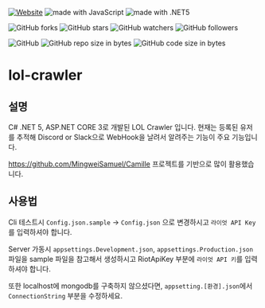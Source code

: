 [![Website](https://img.shields.io/website-up-down-green-red/http/shields.io.svg?label=elky-essay)](https://elky84.github.io)
<img src="https://img.shields.io/badge/made%20with-JavaScript-brightgreen.svg" alt="made with JavaScript">
<img src="https://img.shields.io/badge/made%20with-.NET 5-red.svg" alt="made with .NET5">

![GitHub forks](https://img.shields.io/github/forks/elky84/lol-crawler.svg?style=social&label=Fork)
![GitHub stars](https://img.shields.io/github/stars/elky84/lol-crawler.svg?style=social&label=Stars)
![GitHub watchers](https://img.shields.io/github/watchers/elky84/lol-crawler.svg?style=social&label=Watch)
![GitHub followers](https://img.shields.io/github/followers/elky84.svg?style=social&label=Follow)

![GitHub](https://img.shields.io/github/license/mashape/apistatus.svg)
![GitHub repo size in bytes](https://img.shields.io/github/repo-size/elky84/lol-crawler.svg)
![GitHub code size in bytes](https://img.shields.io/github/languages/code-size/elky84/lol-crawler.svg)

# lol-crawler

## 설명

C# .NET 5, ASP.NET CORE 3로 개발된 LOL Crawler 입니다.
현재는 등록된 유저를 추적해 Discord or Slack으로 WebHook을 날려서 알려주는 기능이 주요 기능입니다.

https://github.com/MingweiSamuel/Camille 프로젝트를 기반으로 많이 활용했습니다.

## 사용법

Cli 테스트시 `Config.json.sample` -> `Config.json` 으로 변경하시고 `라이엇 API Key`를 입력하셔야 합니다.

Server 가동시 `appsettings.Development.json`, `appsettings.Production.json` 파일을 sample 파일을 참고해서 생성하시고 RiotApiKey 부분에 `라이엇 API 키`를 입력하셔야 합니다.

또한 localhost에 mongodb를 구축하지 않으셨다면, `appsetting.[환경].json`에서 `ConnectionString` 부분을 수정하세요.

